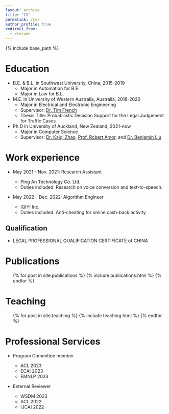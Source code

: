 ```yaml
---
layout: archive
title: "CV"
permalink: /cv/
author_profile: true
redirect_from:
  - /resume
---
```


{% include base_path %}

Education
======
* B.E. & B.L. in Southwest University, China, 2015-2019
  * Major in Automation for B.E.
  * Major in Law for B.L.
* M.E. in University of Western Australia, Australia, 2018-2020
  * Major in Electrical and Electronic Engineering
  * Supervisor: [Dr. Tim French](https://research-repository.uwa.edu.au/en/persons/tim-french)
  * Thesis Title:  Probabilistic Decision Support for the Legal Judgement for Traffic Cases
* Ph.D in University of Auckland, New Zealand, 2021-now
  * Major in Computer Science
  * Supervisor: [Dr. Kaiqi Zhao](https://kaiqi.blogs.auckland.ac.nz/), [Prof. Robert Amor](https://cs.auckland.ac.nz/~trebor/), and [Dr. Benjamin Liu](https://profiles.auckland.ac.nz/b-liu)


Work experience
======
* May 2021 - Nov. 2021: Research Assistant
  * Ping An Technology Co. Ltd.
  * Duties included: Research on voice conversion and text-to-speech.

* May 2022 - Dec. 2022: Algorithm Engineer
  * IQIYI Inc.
  * Duties included: Anti-cheating for online cash-back activity
  
Qualification
------
* LEGAL PROFESSIONAL QUALIFICATION CERTIFICATE of CHINA

Publications
======
  <ul>{% for post in site.publications %}
    {% include publications.html %}
  {% endfor %}</ul>
  
Teaching
======
  <ul>{% for post in site.teaching %}
    {% include teaching.html %}
  {% endfor %}</ul>
  
Professional Services
======
* Program Committee member
  * ACL 2023
  * ECAI 2023
  * EMNLP 2023
  
* External Reviewer
  * WSDM 2023
  * ACL 2022
  * IJCAI 2022
